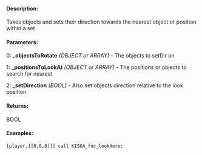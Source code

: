 #### Description:
Takes objects and sets their direction towards the nearest object or position within a set

#### Parameters:
0: **_objectsToRotate** *(OBJECT or ARRAY)* - The objects to setDir on 

1: **_positionsToLookAt** *(OBJECT or ARRAY)* - The positions or objects to search for nearest

2: **_setDirection** *(BOOL)* - Also set objects direction relative to the look position

#### Returns:
BOOL

#### Examples:
```sqf
[player,[[0,0,0]]] call KISKA_fnc_lookHere;
```


